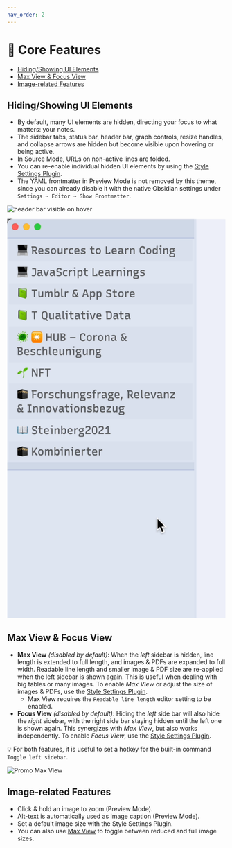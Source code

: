 ```yaml
---
nav_order: 2
---
```


# 🌟 Core Features

<!-- MarkdownTOC -->

- [Hiding/Showing UI Elements](#hidingshowing-ui-elements)
- [Max View & Focus View](#max-view--focus-view)
- [Image-related Features](#image-related-features)

<!-- /MarkdownTOC -->

## Hiding/Showing UI Elements
- By default, many UI elements are hidden, directing your focus to what matters: your notes.
- The sidebar tabs, status bar, header bar, graph controls, resize handles, and collapse arrows are hidden but become visible upon hovering or being active.
- In Source Mode, URLs on non-active lines are folded.
- You can re-enable individual hidden UI elements by using the [Style Settings Plugin](https://obsidian.md/plugins?id=obsidian-style-settings).
- The YAML frontmatter in Preview Mode is not removed by this theme, since you can already disable it with the native Obsidian settings under `Settings ➞ Editor ➞ Show Frontmatter`.

![header bar visible on hover](https://user-images.githubusercontent.com/73286100/131692972-e523f2d4-40c7-452c-83ac-a7f2fbd546ae.gif)

![sidebar tabs visible on hover](images/hidden-tab-sidebars.gif)

## Max View & Focus View
- __Max View__ *(disabled by default)*: When the *left* sidebar is hidden, line length is extended to full length, and images & PDFs are expanded to full width. Readable line length and smaller image & PDF size are re-applied when the left sidebar is shown again. This is useful when dealing with big tables or many images. To enable *Max View* or adjust the size of images & PDFs, use the [Style Settings Plugin](https://obsidian.md/plugins?id=obsidian-style-settings).
	- Max View requires the `Readable line length` editor setting to be enabled.
- __Focus View__ *(disabled by default)*: Hiding the *left* side bar will also hide the *right* sidebar, with the right side bar staying hidden until the left one is shown again. This synergizes with *Max View*, but also works independently. To enable *Focus View*, use the [Style Settings Plugin](https://obsidian.md/plugins?id=obsidian-style-settings).

💡  For both features, it is useful to set a hotkey for the built-in command `Toggle left sidebar`.

![Promo Max View](https://user-images.githubusercontent.com/73286100/138562271-2f7d3589-d580-49e4-bea6-ca3e3004ab78.gif)

## Image-related Features
- Click & hold an image to zoom (Preview Mode).
- Alt-text is automatically used as image caption (Preview Mode).
- Set a default image size with the Style Settings Plugin.
- You can also use [Max View](#max-view--focus-view) to toggle between reduced and full image sizes.
